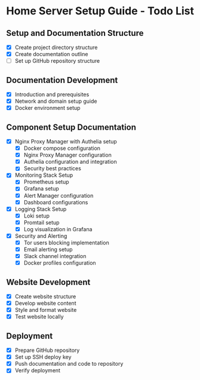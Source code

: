 # Home Server Setup Guide - Todo List

## Setup and Documentation Structure
- [x] Create project directory structure
- [x] Create documentation outline
- [ ] Set up GitHub repository structure

## Documentation Development
- [x] Introduction and prerequisites
- [x] Network and domain setup guide
- [x] Docker environment setup

## Component Setup Documentation
- [x] Nginx Proxy Manager with Authelia setup
  - [x] Docker compose configuration
  - [x] Nginx Proxy Manager configuration
  - [x] Authelia configuration and integration
  - [x] Security best practices
  
- [x] Monitoring Stack Setup
  - [x] Prometheus setup
  - [x] Grafana setup
  - [x] Alert Manager configuration
  - [x] Dashboard configurations
  
- [x] Logging Stack Setup
  - [x] Loki setup
  - [x] Promtail setup
  - [x] Log visualization in Grafana
  
- [x] Security and Alerting
  - [x] Tor users blocking implementation
  - [x] Email alerting setup
  - [x] Slack channel integration
  - [x] Docker profiles configuration

## Website Development
- [x] Create website structure
- [x] Develop website content
- [x] Style and format website
- [x] Test website locally

## Deployment
- [x] Prepare GitHub repository
- [x] Set up SSH deploy key
- [x] Push documentation and code to repository
- [x] Verify deployment
